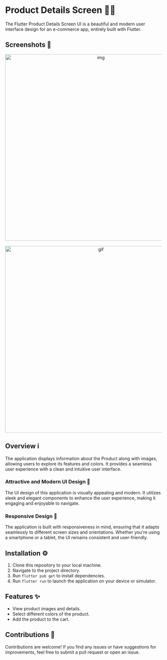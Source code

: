 # Product Details Screen 📱🛒

The Flutter Product Details Screen UI is a beautiful and modern user interface design for an e-commerce app, entirely built with Flutter.

## Screenshots 📸

<div align="center">
  <img alt="img" src="https://github.com/mosayyyed/Product_Details_Screen/assets/113109457/e0788500-adf8-4ed2-8d04-cf487cfe579f"  height="600" >
&nbsp; &nbsp; &nbsp; &nbsp;
  <img alt="gif" src="https://github.com/mosayyyed/Product_Details_Screen/assets/113109457/d4008d80-6ed4-418b-b864-df614bc5e4b1" height="600">
</div>


## Overview ℹ️

The application displays information about the Product along with images, allowing users to explore its features and colors. It provides a seamless user experience with a clean and intuitive user interface.

### Attractive and Modern UI Design 💫

The UI design of this application is visually appealing and modern. It utilizes sleek and elegant components to enhance the user experience, making it engaging and enjoyable to navigate.

### Responsive Design 📏

The application is built with responsiveness in mind, ensuring that it adapts seamlessly to different screen sizes and orientations. Whether you're using a smartphone or a tablet, the UI remains consistent and user-friendly.


## Installation ⚙️

1. Clone this repository to your local machine.
2. Navigate to the project directory.
3. Run `flutter pub get` to install dependencies.
4. Run `flutter run` to launch the application on your device or simulator.

## Features ✨

- View product images and details.
- Select different colors of the product.
- Add the product to the cart.

## Contributions 🤝

Contributions are welcome! If you find any issues or have suggestions for improvements, feel free to submit a pull request or open an issue.
